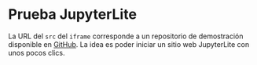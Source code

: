 # Prueba JupyterLite

La URL del `src` del `iframe` corresponde a un repositorio de demostración disponible en [GitHub](https://github.com/jupyterlite/demo). La idea es poder iniciar un sitio web JupyterLite con unos pocos clics.